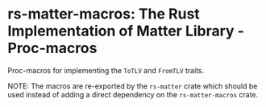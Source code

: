 # rs-matter-macros: The Rust Implementation of Matter Library - Proc-macros

Proc-macros for implementing the `ToTLV` and `FromTLV` traits.

NOTE: The macros are re-exported by the `rs-matter` crate which should be used instead of adding a direct dependency on the `rs-matter-macros` crate.
